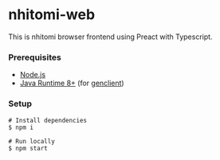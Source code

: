 # nhitomi-web

This is nhitomi browser frontend using Preact with Typescript.

### Prerequisites

- [Node.js](https://nodejs.org/en/)
- [Java Runtime 8+](https://www.java.com/en/download/) (for [genclient](../docs/genclient.md))

### Setup

```shell
# Install dependencies
$ npm i

# Run locally
$ npm start
```
